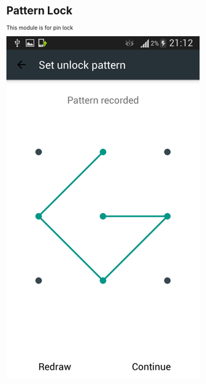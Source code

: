 # Pattern Lock

This module is for pin lock

![alt text](https://github.com/pragati27gupta/android-screen-lock/blob/master/images_for_readme/pattern_lock.jpg)
